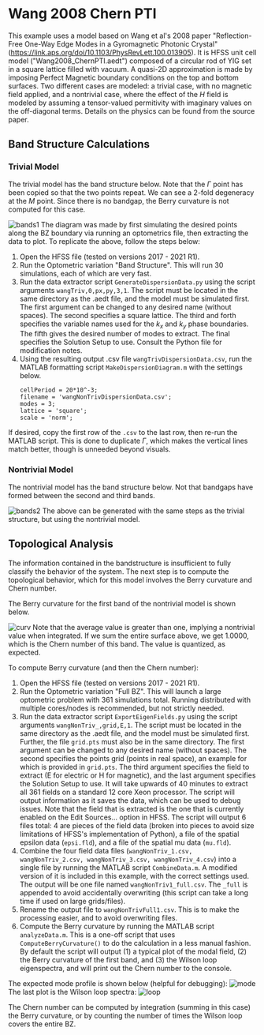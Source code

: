 # Wang 2008 Chern PTI

This example uses a model based on Wang et al's 2008 paper "Reflection-Free One-Way Edge Modes in a Gyromagnetic Photonic Crystal" (https://link.aps.org/doi/10.1103/PhysRevLett.100.013905). It is HFSS unit cell model ("Wang2008_ChernPTI.aedt") composed of a circular rod of YIG set in a square lattice filled with vacuum. A quasi-2D approximation is made by imposing Perfect Magnetic boundary conditions on the top and bottom surfaces. Two different cases are modeled: a trivial case, with no magnetic field applied, and a nontrivial case, where the effect of the $H$ field is modeled by assuming a tensor-valued permitivity with imaginary values on the off-diagonal terms. Details on the physics can be found from the source paper.

## Band Structure Calculations
### Trivial Model
The trivial model has the band structure below. Note that the $\Gamma$ point has been copied so that the two points repeat. We can see a 2-fold degeneracy at the $M$ point. Since there is no bandgap, the Berry curvature is not computed for this case.

![bands1](trivialDisp.png)
The diagram was made by first simulating the desired points along the BZ boundary via running an optometrics file, then extracting the data to plot. To replicate the above, follow the steps below:
1. Open the HFSS file (tested on versions 2017 - 2021 R1).
2. Run the Optometric variation "Band Structure". This will run 30 simulations, each of which are very fast.
3. Run the data extractor script ```GenerateDispersionData.py``` using the script arguments ```wangTriv,0,px,py,3,1```. The script must be located in the same directory as the .aedt file, and the model must be simulated first. The first argument can be changed to any desired name (without spaces). The second specifies a square lattice. The third and forth specifies the variable names used for the $k_x$ and $k_y$ phase boundaries. The fifth gives the desired number of modes to extract. The final specifies the Solution Setup to use. Consult the Python file for modification notes.
4. Using the resulting output .csv file ```wangTrivDispersionData.csv```, run the MATLAB formatting script ```MakeDispersionDiagram.m``` with the settings below.
	```
	cellPeriod = 20*10^-3;
	filename = 'wangNonTrivDispersionData.csv';
	modes = 3;
	lattice = 'square'; 
	scale = 'norm';
	```

If desired, copy the first row of the ```.csv``` to the last row, then re-run the MATLAB script. This is done to duplicate $\Gamma$, which makes the vertical lines match better, though is unneeded beyond visuals. 
### Nontrivial Model
The nontrivial model has the band structure below. Not that bandgaps have formed between the second and third bands. 

![bands2](nonTrivialDisp.png)
The above can be generated with the same steps as the trivial structure, but using the nontrivial model. 

## Topological Analysis
The information contained in the bandstructure is insufficient to fully classify the behavior of the system. The next step is to compute the topological behavior, which for this model involves the Berry curvature and Chern number.

The Berry curvature for the first band of the nontrivial model is shown below.

![curv](mode1Curvature.png)
Note that the average value is greater than one, implying a nontrivial value when integrated. If we sum the entire surface above, we get 1.0000, which is the Chern number of this band. The value is quantized, as expected.

To compute Berry curvature (and then the Chern number):
1. Open the HFSS file (tested on versions 2017 - 2021 R1).
2. Run the Optometric variation "Full BZ". This will launch a large optometric problem with 361 simulations total. Running distributed with multiple cores/nodes is recommended, but not strictly needed.
4. Run the data extractor script ```ExportEigenFields.py``` using the script arguments ```wangNonTriv_,grid,E,1```. The script must be located in the same directory as the .aedt file, and the model must be simulated first. Further, the file ```grid.pts``` must also be in the same directory. The first argument can be changed to any desired name (without spaces). The second specifies the points grid (points in real space), an example for which is provided in ```grid.pts```. The third argument specifies the field to extract (E for electric or H for magnetic), and the last argument specifies the Solution Setup to use. It will take upwards of 40 minutes to extract all 361 fields on a standard 12 core Xeon processor. The script will output information as it saves the data, which can be used to debug issues. Note that the field that is extracted is the one that is currently enabled on the Edit Sources... option in HFSS. The script will output 6 files total: 4 are pieces of the field data (broken into pieces to avoid size limitations of HFSS's implementation of Python), a file of the spatial epsilon data (```epsi.fld```), and a file of the spatial mu data (```mu.fld```). 
6. Combine the four field data files (```wangNonTriv_1.csv, wangNonTriv_2.csv, wangNonTriv_3.csv, wangNonTriv_4.csv```) into a single file by running the MATLAB script ```CombineData.m```. A modified version of it is included in this example, with the correct settings used. The output will be one file named ```wangNonTriv1_full.csv```. The ```_full``` is appended to avoid accidentally overwriting (this script can take a long time if used on large grids/files). 
7. Rename the output file to ```wangNonTrivFull1.csv```. This is to make the processing easier, and to avoid overwriting files. 
8. Compute the Berry curvature by running the MATLAB script ```analyzeData.m```. This is a one-off script that uses ```ComputeBerryCurvature()``` to do the calculation in a less manual fashion. By default the script will output (1) a typical plot of the modal field, (2) the Berry curvature of the first band, and (3) the Wilson loop eigenspectra, and will print out the Chern number to the console. 

The expected mode profile is shown below (helpful for debugging):
![mode](mode1Profile.png)
The last plot is the Wilson loop spectra:
![loop](mode1WilsonLoop.png)

The Chern number can be computed by integration (summing in this case) the Berry curvature, or by counting the number of times the Wilson loop covers the entire BZ. 